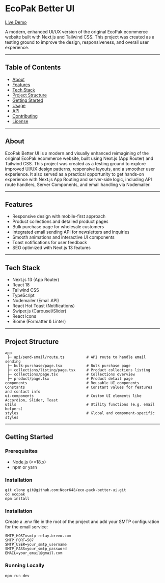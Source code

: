 # EcoPak Better UI

[Live Demo](https://eco-pack-better-ui.vercel.app/)

A modern, enhanced UI/UX version of the original EcoPak ecommerce website built with Next.js and Tailwind CSS. This project was created as a testing ground to improve the design, responsiveness, and overall user experience.

---

## Table of Contents

- [About](#about)  
- [Features](#features)  
- [Tech Stack](#tech-stack)  
- [Project Structure](#project-structure)  
- [Getting Started](#getting-started)  
- [Usage](#usage)  
- [API](#api)  
- [Contributing](#contributing)  
- [License](#license)

---

## About

EcoPak Better UI is a modern and visually enhanced reimagining of the original EcoPak ecommerce website, built using Next.js (App Router) and Tailwind CSS. This project was created as a testing ground to explore improved UI/UX design patterns, responsive layouts, and a smoother user experience. It also served as a practical opportunity to get hands-on experience with Next.js App Routing and server-side logic, including API route handlers, Server Components, and email handling via Nodemailer.

---

## Features

- Responsive design with mobile-first approach  
- Product collections and detailed product pages  
- Bulk purchase page for wholesale customers  
- Integrated email sending API for newsletters and inquiries  
- Smooth animations and interactive UI components  
- Toast notifications for user feedback  
- SEO optimized with Next.js 13 features

---

## Tech Stack

- Next.js 13 (App Router)  
- React 18  
- Tailwind CSS  
- TypeScript  
- Nodemailer (Email API)  
- React Hot Toast (Notifications)  
- Swiper.js (Carousel/Slider)  
- React Icons  
- Biome (Formatter & Linter)

---

## Project Structure

```
app
 ├─ api/send-email/route.ts          # API route to handle email sending
 ├─ bulk-purchase/page.tsx           # Bulk purchase page
 ├─ collections/listing/page.tsx     # Product collections listing
 ├─ collections/page.tsx             # Collections overview
 ├─ product/page.tsx                 # Product detail page
components                           # Reusable UI components
Constants                            # Constant values for features and contact info
ui-components                        # Custom UI elements like Accordion, Slider, Toast
utils                                # Utility functions (e.g. email helpers)
styles                               # Global and component-specific styles
```

---

## Getting Started

### Prerequisites

- Node.js (>=18.x)  
- npm or yarn

### Installation

```
git clone git@github.com:Noor648/eco-pack-better-ui.git
cd ecopak
npm install
```

### Installation

Create a .env file in the root of the project and add your SMTP configuration for the email service:

```
SMTP_HOST=smtp-relay.brevo.com
SMTP_PORT=587
SMTP_USER=your_smtp_username
SMTP_PASS=your_smtp_password
EMAIL=your_email@gmail.com
```

### Running Locally
```
npm run dev
```

